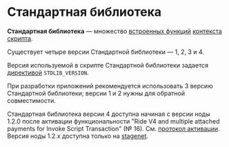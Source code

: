 # Стандартная библиотека

**Стандартная библиотека** — множество [встроенных функций](/ru/ride/functions/built-in-functions) [контекста скрипта](/ru/ride/script/script-context).

Существует четыре версии Стандартной библиотеки — 1, 2, 3 и 4.

Версия используемой в скрипте Стандартной библиотеки задается [директивой](/ru/ride/script/directives) `STDLIB_VERSION`.

При разработки приложений рекомендуется использовать 3 версию Стандартной библиотеки; версии 1 и 2 нужны для обратной совместимости.

<note type="warning" title="">Стандартная библиотека версии 4 доступна начиная с версии ноды 1.2.0 после активации функциональности "Ride V4 and multiple attached payments for Invoke Script Transaction" (№ 16). См. [протокол активации](/platform-features/activation-protocol).<br>
Версия ноды 1.2.x доступна только на [stagenet](/ru/blockchain/blockchain-network/stage-network).</note>
